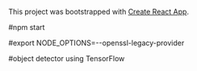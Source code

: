 This project was bootstrapped with [Create React App](https://github.com/facebook/create-react-app).

#npm start

 
#export NODE_OPTIONS=--openssl-legacy-provider

#object detector using TensorFlow



